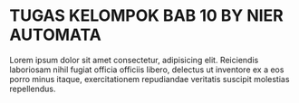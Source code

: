 # TUGAS KELOMPOK BAB 10 BY NIER AUTOMATA

Lorem ipsum dolor sit amet consectetur, adipisicing elit. Reiciendis laboriosam nihil fugiat officia officiis libero, delectus ut inventore ex a eos porro minus itaque, exercitationem repudiandae veritatis suscipit molestias repellendus.
